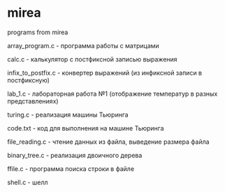 # mirea
programs from mirea

array_program.c      - программа работы с матрицами

calc.c               - калькулятор с постфиксной записью выражения

infix_to_postfix.c   - конвертер выражений (из инфиксной записи в постфиксную)

lab_1.c                - лабораторная работа №1 (отображение температур в разных представлениях)



turing.c             - реализация машины Тьюринга

code.txt             - код для выполнения на машине Тьюринга

file_reading.c       - чтение данных из файла, выведение размера файла

binary_tree.c        - реализация двоичного дерева

ffile.c              - программа поиска строки в файле

shell.c              - шелл

